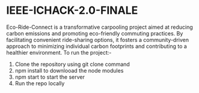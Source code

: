 # IEEE-ICHACK-2.0-FINALE
Eco-Ride-Connect is a transformative carpooling project aimed at reducing carbon emissions and promoting eco-friendly commuting practices. By facilitating convenient ride-sharing options, it fosters a community-driven approach to minimizing individual carbon footprints and contributing to a healthier environment.
To run the project:-
1) Clone the repository using git clone command
2) npm install to downlooad the node modules
3) npm start to start the server
4) Run the repo locally

